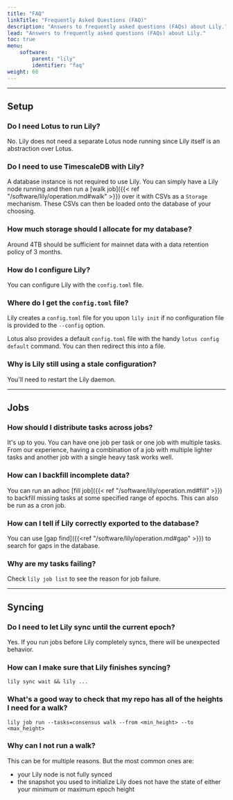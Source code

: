 ```yaml
---
title: "FAQ"
linkTitle: "Frequently Asked Questions (FAQ)"
description: "Answers to frequently asked questions (FAQs) about Lily."
lead: "Answers to frequently asked questions (FAQs) about Lily."
toc: true
menu:
    software:
        parent: "lily"
        identifier: "faq"
weight: 60
---
```


---

## Setup

### Do I need Lotus to run Lily?

No. Lily does not need a separate Lotus node running since Lily itself is an abstraction over Lotus.

### Do I need to use TimescaleDB with Lily?

A database instance is not required to use Lily. You can simply have a Lily node running and then run a
[walk job]({{< ref "/software/lily/operation.md#walk" >}}) over it with CSVs as a `Storage` mechanism.
These CSVs can then be loaded onto the database of your choosing.

### How much storage should I allocate for my database?

Around 4TB should be sufficient for mainnet data with a data retention policy of 3 months.

### How do I configure Lily?

You can configure Lily with the `config.toml` file.

### Where do I get the `config.toml` file?

Lily creates a `config.toml` file for you upon `lily init` if no configuration file is provided to the `--config`
option.

Lotus also provides a default `config.toml` file with the handy `lotus config default` command. You can then redirect
this into a file.

### Why is Lily still using a stale configuration?

You'll need to restart the Lily daemon.

---

## Jobs

### How should I distribute tasks across jobs?

It's up to you. You can have one job per task or one job with multiple tasks. From our experience, having
a combination of a job with multiple lighter tasks and another job with a single heavy task works well.

### How can I backfill incomplete data?

You can run an adhoc [fill job]({{< ref "/software/lily/operation.md#fill" >}}) to backfill missing tasks at
some specified range of epochs. This can also be run as a cron job.

### How can I tell if Lily correctly exported to the database?

You can use [gap find]({{<ref "/software/lily/operation.md#gap" >}}) to search for gaps in the database.

### Why are my tasks failing?

Check `lily job list` to see the reason for job failure.

---

## Syncing

### Do I need to let Lily sync until the current epoch?

Yes. If you run jobs before Lily completely syncs, there will be unexpected behavior.

### How can I make sure that Lily finishes syncing?

```shell
lily sync wait && lily ...
```

### What's a good way to check that my repo has all of the heights I need for a walk?

```shell
lily job run --tasks=consensus walk --from <min_height> --to <max_height>
```

### Why can I not run a walk?

This can be for multiple reasons. But the most common ones are:

- your Lily node is not fully synced
- the snapshot you used to initialize Lily does not have the state of either your minimum or maximum epoch height